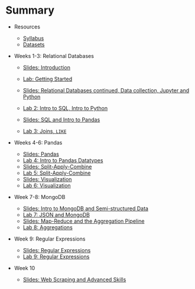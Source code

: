 # Summary

* Resources
  * [Syllabus](syllabus.md)
  * [Datasets](datasets.md)
* Weeks 1-3: Relational Databases
  * [Slides: Introduction](slides/01-introduction.md)
  * [Lab:  Getting Started](labs/01_-_Getting_Started.md)
  * [Slides: Relational Databases continued, Data collection, Jupyter and Python](slides/02-databases.md)
  * [Lab 2: Intro to SQL, Intro to Python](labs/02-database-intropython-lab.md)

  * [Slides: SQL and Intro to Pandas](slides/03-sql-pandas.md)

  * [Lab 3: Joins, `LIKE`](labs/03-joins-like-methods-lab.md)

* Weeks 4-6: Pandas

  * [Slides: Pandas](slides/04-pandas.md)
  * [Lab 4: Intro to Pandas Datatypes](labs/04-Series-DataFrame-lab.md)
  * [Slides: Split-Apply-Combine](slides/05-split-apply-combine.md)
  * [Lab 5: Split-Apply-Combine](labs/05-split-apply-combine-lab.md)
  * [Slides: Visualization](slides/06-visualization.md)
  * [Lab 6: Visualization](labs/06-visualization-lab.md)

* Week 7-8: MongoDB
  * [Slides: Intro to MongoDB and Semi-structured Data](slides/07-pandas-review-mongo-intro.md)
  * [Lab 7: JSON and MongoDB](labs/07-mongodb-json-lab.md)
  * [Slides: Map-Reduce and the Aggregation Pipeline](slides/08-aggregations.md)
  * [Lab 8: Aggregations](labs/08-aggregations.md)
* Week 9: Regular Expressions
  * [Slides: Regular Expressions](slides/09-regular-expressions.md)
  * [Lab 9: Regular Expressions](labs/09-lab-regular-expressions.md)
* Week 10
  * [Slides: Web Scraping and Advanced Skills](slides/10-advanced-skills.md)



